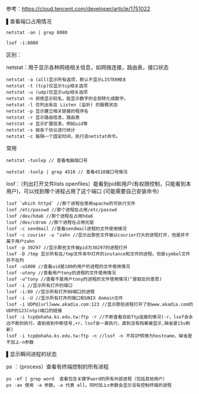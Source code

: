参考：https://cloud.tencent.com/developer/article/1751022

▌查看端口占用情况
```
netstat -an | grep 8080

lsof -i:8080
```
区别：

netstat：用于显示各种网络相关信息，如网络连接，路由表，接口状态
```
netstat -a (all)显示所有选项，默认不显示LISTEN相关
netstat -t (tcp)仅显示tcp相关选项
netstat -u (udp)仅显示udp相关选项
netstat -n 拒绝显示别名，能显示数字的全部转化成数字。
netstat -l 仅列出有在 Listen (监听) 的服務状态
netstat -p 显示建立相关链接的程序名
netstat -r 显示路由信息，路由表
netstat -e 显示扩展信息，例如uid等
netstat -s 按各个协议进行统计
netstat -c 每隔一个固定时间，执行该netstat命令。
```
常用 
```
netstat -tunlep // 查看电脑端口号

netstat -tunlp | grep 4510 // 查看4510端口号情况
```
losf：（列出打开文件lists openfiles）能看到pid和用户(有权限控制，只能看到本用户)，可以找到哪个进程占用了这个端口
(可能需要自己安装命令)
```
lsof `which httpd` //那个进程在使用apache的可执行文件
lsof /etc/passwd //那个进程在占用/etc/passwd
lsof /dev/hda6 //那个进程在占用hda6
lsof /dev/cdrom //那个进程在占用光驱
lsof -c sendmail //查看sendmail进程的文件使用情况
lsof -c courier -u ^zahn //显示出那些文件被以courier打头的进程打开，但是并不属于用户zahn
lsof -p 30297 //显示那些文件被pid为30297的进程打开
lsof -D /tmp 显示所有在/tmp文件夹中打开的instance和文件的进程。但是symbol文件并不在列
lsof -u1000 //查看uid是100的用户的进程的文件使用情况
lsof -utony //查看用户tony的进程的文件使用情况
lsof -u^tony //查看不是用户tony的进程的文件使用情况(^是取反的意思)
lsof -i //显示所有打开的端口
lsof -i:80 //显示所有打开80端口的进程
lsof -i -U //显示所有打开的端口和UNIX domain文件
lsof -i UDP@[url]www.akadia.com:123 //显示那些进程打开了到www.akadia.com的UDP的123(ntp)端口的链接
lsof -i tcp@ohaha.ks.edu.tw:ftp -r //不断查看目前ftp连接的情况(-r，lsof会永远不断的执行，直到收到中断信号,+r，lsof会一直执行，直到没有档案被显示,缺省是15s刷新)
lsof -i tcp@ohaha.ks.edu.tw:ftp -n //lsof -n 不将IP转换为hostname，缺省是不加上-n参数
```
▌显示瞬间进程的状态

ps ：（process）查看有终端控制的所有进程
```
ps -ef | grep word  查看包含关键字word的所有外部进程（包括其他用户）
ps -ax 使用 -a 参数。-a 代表 all。同时加上x参数会显示没有控制终端的进程
```